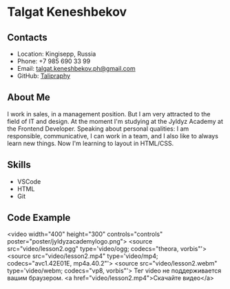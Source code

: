 # Talgat Keneshbekov


## Contacts
- Location: Kingisepp, Russia
- Phone: +7 985 690 33 99
- Email: talgat.keneshbekov.ph@gmail.com
- GitHub: [Talipraphy](https://github.com/Taligraphy)

## About Me
I work in sales, in a management position. But I am very attracted to the field of IT and design.
At the moment I'm studying at the Jyldyz Academy at the Frontend Developer. Speaking about personal qualities: I am responsible, communicative, I can work in a team, and I also like to always learn new things. Now I'm learning to layout in HTML/CSS. 

## Skills
- VSCode
- HTML
- Git

## Code Example

&lt;video width="400" height="300" controls="controls" poster="poster/jyldyzacademylogo.png"&gt;
&lt;source src="video/lesson2.ogg" type='video/ogg; codecs="theora, vorbis"'&gt;
&lt;source src="video/lesson2.mp4" type='video/mp4; codecs="avc1.42E01E, mp4a.40.2"'&gt;
&lt;source src="video/lesson2.webm" type='video/webm; codecs="vp8, vorbis"'&gt;
Тег video не поддерживается вашим браузером.
&lt;a href="video/lesson2.mp4"&gt;Скачайте видео&lt;/a&gt;